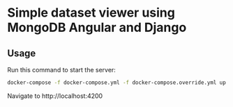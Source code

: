 # Simple dataset viewer using MongoDB Angular and Django

## Usage
Run this command to start the server:
```bash
docker-compose -f docker-compose.yml -f docker-compose.override.yml up
```

Navigate to http://localhost:4200

